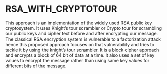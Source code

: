 # RSA_WITH_CRYPTOTOUR
This approach is an implementation of the widely used RSA public key cryptosystem. It uses Knight’s tour scrambler or Crypto tour for scrambling our public keys and cipher text before and after encrypting our message. The classical RSA encryption system is vulnerable to a factorization attack hence this proposed approach focuses on that vulnerability and tries to tackle it by using the knight’s tour scrambler. It is a block cipher approach and encrypts a block of 64 bit of data at a time. it also uses a set of key values to encrypt the message rather than using same key values for different bits of the message.
